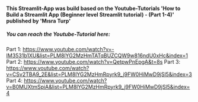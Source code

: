 #### This Streamlit-App was build based on the Youtube-Tutorials 'How to Build a Streamlit App (Beginner level Streamlit tutorial) - (Part 1-4)' published by 'Mısra Turp'

##### You can reach the Youtube-Tutorial here:
Part 1: https://www.youtube.com/watch?v=-IM3531b1XU&list=PLM8lYG2MzHmTATqBUZCQW9w816ndU0xHc&index=1
Part 2: https://www.youtube.com/watch?v=QetpwPnEpgA&t=8s
Part 3: https://www.youtube.com/watch?v=CSv2TBA9_2E&list=PLM8lYG2MzHmRpyrk9_j9FW0HiMwD9jSl5&index=3
Part 4: https://www.youtube.com/watch?v=B0MUXtmSpiA&list=PLM8lYG2MzHmRpyrk9_j9FW0HiMwD9jSl5&index=4
